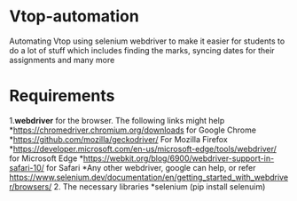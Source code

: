 # Vtop-automation #
Automating Vtop using selenium webdriver to make it easier for students to do a lot of stuff which includes finding the marks, syncing dates for their assignments and many more

# Requirements #
1.**webdriver** for the browser. The following links might help
  *https://chromedriver.chromium.org/downloads for Google Chrome
  *https://github.com/mozilla/geckodriver/ For Mozilla Firefox
  *https://developer.microsoft.com/en-us/microsoft-edge/tools/webdriver/ for Microsoft Edge
  *https://webkit.org/blog/6900/webdriver-support-in-safari-10/ for Safari
  *Any other webdriver, google can help, or refer https://www.selenium.dev/documentation/en/getting_started_with_webdriver/browsers/
2. The necessary libraries
  *selenium (pip install selenuim)

